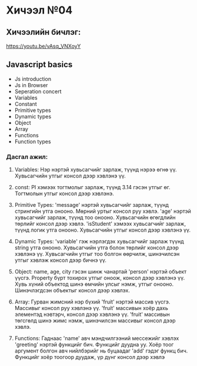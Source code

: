 # Хичээл №04

## Хичээлийн бичлэг:

https://youtu.be/vAsq_VNXoyY

## Javascript basics

- Js introduction
- Js in Browser
- Seperation concert
- Variables
- Constant
- Primitive types
- Dynamic types
- Object
- Array
- Functions
- Function types

### Дасгал ажил:

1. Variables: Нэр нэртэй хувьсагчийг зарлаж, түүнд нэрээ өгнө үү. Хувьсагчийн утгыг консол дээр хэвлэнэ үү.

2. const: PI хэмээх тогтмолыг зарлаж, түүнд 3.14 гэсэн утгыг өг. Тогтмолын утгыг консол дээр хэвлэнэ.

3. Primitive Types: 'message' нэртэй хувьсагчийг зарлаж, түүнд стрингийн утга онооно. Мөрний уртыг консол руу хэвлэ.
   'age' нэртэй хувьсагчийг зарлаж, түүнд тоо онооно. Хувьсагчийн өгөгдлийн төрлийг консол дээр хэвлэ.
   'isStudent' хэмээх хувьсагчийг зарлаж, түүнд логик утга онооно. Хувьсагчийн утгыг консол дээр хэвлэнэ үү.

4. Dynamic Types:
   'variable' гэж нэрлэгдэх хувьсагчийг зарлаж түүнд string утга онооно. Хувьсагчийн утга болон төрлийг консол дээр хэвлэнэ үү.
   Хувьсагчийн утгыг тоо болгон өөрчилж, шинэчилсэн утгыг хэвлэж консол дээр бичнэ үү.

5. Object: name, age, city гэсэн шинж чанартай 'person' нэртэй объект үүсгэ. Property бүрт тохирох утгыг оноож, консол дээр хэвлэнэ үү.
   Хувь хүний объектод шинэ өмчийн улсыг нэмж, утгыг онооно. Шинэчлэгдсэн объектыг консол дээр хэвлэх.

6. Array:
   Гурван жимсний нэр бүхий 'fruit' нэртэй массив үүсгэ. Массивыг консол руу хэвлэнэ үү.
   'fruit' массивын хоёр дахь элементэд нэвтэрч, консол дээр хэвлэнэ үү.
   'fruit' массивын төгсгөлд шинэ жимс нэмж, шинэчилсэн массивыг консол дээр хэвлэ.
7. Functions:
   Гаднаас 'name' авч мэндчилгээний мессежийг хэвлэх 'greeting' нэртэй функцийг бич. Функцийг дуудна уу.
   Хоёр тоог аргумент болгон авч нийлбэрийг нь буцаадаг 'add' гэдэг функц бич. Функцийг хоёр тоогоор дуудаж, үр дүнг консол дээр хэвлэ

